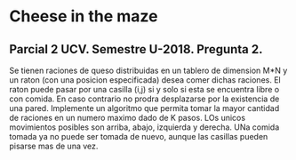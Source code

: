 # Cheese in the maze

## Parcial 2 UCV. Semestre U-2018. Pregunta 2.

Se tienen raciones de queso distribuidas en un tablero de dimension M*N y un raton (con una posicion especificada) desea comer dichas raciones. El raton puede pasar por una casilla (i,j) si y solo si esta se encuentra libre o con comida. En caso contrario no prodra desplazarse por la existencia de una pared. Implemente un algoritmo que permita tomar la mayor cantidad de raciones en un numero maximo dado de K pasos. LOs unicos movimientos posibles son arriba, abajo, izquierda y derecha. UNa comida tomada ya no puede ser tomada de nuevo, aunque las casillas pueden pisarse mas de una vez.